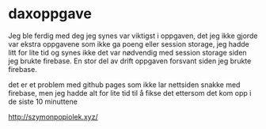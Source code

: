 # daxoppgave
 
Jeg ble ferdig med deg jeg synes var viktigst i oppgaven, det jeg ikke gjorde var ekstra oppgavene som ikke ga poeng eller session storage, jeg hadde litt for lite tid og synes ikke det var nødvendig med session storage siden jeg brukte firebase. En stor del av drift oppgaven forsvant siden jeg brukte firebase.

det er et problem med github pages som ikke lar nettsiden snakke med firebase, men jeg hadde alt for lite tid til å fikse det ettersom det kom opp i de siste 10 minuttene

http://szymonpopiolek.xyz/
